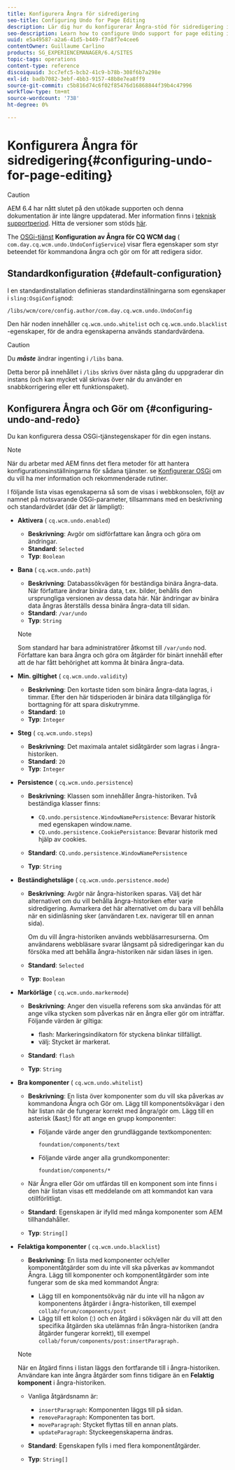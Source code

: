 ```yaml
---
title: Konfigurera Ångra för sidredigering
seo-title: Configuring Undo for Page Editing
description: Lär dig hur du konfigurerar Ångra-stöd för sidredigering i AEM.
seo-description: Learn how to configure Undo support for page editing in AEM.
uuid: e5a49587-a2a6-41d5-b449-f7a8f7e4cee6
contentOwner: Guillaume Carlino
products: SG_EXPERIENCEMANAGER/6.4/SITES
topic-tags: operations
content-type: reference
discoiquuid: 3cc7efc5-bcb2-41c9-b78b-308f6b7a298e
exl-id: badb7082-3ebf-4bb3-9157-48b8e7ea8ff9
source-git-commit: c5b816d74c6f02f85476d16868844f39b4c47996
workflow-type: tm+mt
source-wordcount: '738'
ht-degree: 0%

---
```


# Konfigurera Ångra för sidredigering{#configuring-undo-for-page-editing}

>[!CAUTION]
>
>AEM 6.4 har nått slutet på den utökade supporten och denna dokumentation är inte längre uppdaterad. Mer information finns i [teknisk supportperiod](https://helpx.adobe.com/support/programs/eol-matrix.html). Hitta de versioner som stöds [här](https://experienceleague.adobe.com/docs/).

The [OSGi-tjänst](/help/sites-deploying/configuring-osgi.md)  **Konfiguration av Ångra för CQ WCM dag** ( `com.day.cq.wcm.undo.UndoConfigService`) visar flera egenskaper som styr beteendet för kommandona ångra och gör om för att redigera sidor.

## Standardkonfiguration {#default-configuration}

I en standardinstallation definieras standardinställningarna som egenskaper i `sling:OsgiConfig`nod:

`/libs/wcm/core/config.author/com.day.cq.wcm.undo.UndoConfig`

Den här noden innehåller `cq.wcm.undo.whitelist` och `cq.wcm.undo.blacklist` -egenskaper, för de andra egenskaperna används standardvärdena.

>[!CAUTION]
>
>Du ***måste*** ändrar ingenting i `/libs` bana.
>
>Detta beror på innehållet i `/libs` skrivs över nästa gång du uppgraderar din instans (och kan mycket väl skrivas över när du använder en snabbkorrigering eller ett funktionspaket).

## Konfigurera Ångra och Gör om {#configuring-undo-and-redo}

Du kan konfigurera dessa OSGi-tjänstegenskaper för din egen instans.

>[!NOTE]
>
>När du arbetar med AEM finns det flera metoder för att hantera konfigurationsinställningarna för sådana tjänster. se [Konfigurerar OSGi](/help/sites-deploying/configuring-osgi.md) om du vill ha mer information och rekommenderade rutiner.

I följande lista visas egenskaperna så som de visas i webbkonsolen, följt av namnet på motsvarande OSGi-parameter, tillsammans med en beskrivning och standardvärdet (där det är lämpligt):

* **Aktivera**
( 
`cq.wcm.undo.enabled`)

   * **Beskrivning**: Avgör om sidförfattare kan ångra och göra om ändringar.
   * **Standard**: `Selected`
   * **Typ**: `Boolean`

* **Bana**
( 
`cq.wcm.undo.path`)

   * **Beskrivning**: Databassökvägen för beständiga binära ångra-data. När författare ändrar binära data, t.ex. bilder, behålls den ursprungliga versionen av dessa data här. När ändringar av binära data ångras återställs dessa binära ångra-data till sidan.
   * **Standard**: `/var/undo`
   * **Typ**: `String`

   >[!NOTE]
   >
   >Som standard har bara administratörer åtkomst till `/var/undo` nod. Författare kan bara ångra och göra om åtgärder för binärt innehåll efter att de har fått behörighet att komma åt binära ångra-data.

* **Min. giltighet**
( 
`cq.wcm.undo.validity`)

   * **Beskrivning**: Den kortaste tiden som binära ångra-data lagras, i timmar. Efter den här tidsperioden är binära data tillgängliga för borttagning för att spara diskutrymme.
   * **Standard**: `10`
   * **Typ**: `Integer`

* **Steg**
( 
`cq.wcm.undo.steps`)

   * **Beskrivning**: Det maximala antalet sidåtgärder som lagras i ångra-historiken.
   * **Standard**: `20`
   * **Typ**: `Integer`

* **Persistence**
( 
`cq.wcm.undo.persistence`)

   * **Beskrivning**: Klassen som innehåller ångra-historiken. Två beständiga klasser finns:

      * `CQ.undo.persistence.WindowNamePersistence`: Bevarar historik med egenskapen window.name.
      * `CQ.undo.persistence.CookiePersistance`: Bevarar historik med hjälp av cookies.
   * **Standard**: `CQ.undo.persistence.WindowNamePersistence`
   * **Typ**: `String`


* **Beständighetsläge**
( 
`cq.wcm.undo.persistence.mode`)

   * **Beskrivning**: Avgör när ångra-historiken sparas. Välj det här alternativet om du vill behålla ångra-historiken efter varje sidredigering. Avmarkera det här alternativet om du bara vill behålla när en sidinläsning sker (användaren t.ex. navigerar till en annan sida).

      Om du vill ångra-historiken används webbläsarresurserna. Om användarens webbläsare svarar långsamt på sidredigeringar kan du försöka med att behålla ångra-historiken när sidan läses in igen.

   * **Standard**: `Selected`
   * **Typ**: `Boolean`

* **Markörläge**
( 
`cq.wcm.undo.markermode`)

   * **Beskrivning**: Anger den visuella referens som ska användas för att ange vilka stycken som påverkas när en ångra eller gör om inträffar. Följande värden är giltiga:

      * flash: Markeringsindikatorn för styckena blinkar tillfälligt.
      * välj: Stycket är markerat.
   * **Standard**: `flash`
   * **Typ**: `String`


* **Bra komponenter**
( 
`cq.wcm.undo.whitelist`)

   * **Beskrivning**: En lista över komponenter som du vill ska påverkas av kommandona Ångra och Gör om. Lägg till komponentsökvägar i den här listan när de fungerar korrekt med ångra/gör om. Lägg till en asterisk (&amp;ast;) för att ange en grupp komponenter:

      * Följande värde anger den grundläggande textkomponenten:

         `foundation/components/text`

      * Följande värde anger alla grundkomponenter:

         `foundation/components/*`
   * När Ångra eller Gör om utfärdas till en komponent som inte finns i den här listan visas ett meddelande om att kommandot kan vara otillförlitligt.

   * **Standard**: Egenskapen är ifylld med många komponenter som AEM tillhandahåller.
   * **Typ**: `String[]`


* **Felaktiga komponenter**
( 
`cq.wcm.undo.blacklist`)

   * **Beskrivning**: En lista med komponenter och/eller komponentåtgärder som du inte vill ska påverkas av kommandot Ångra. Lägg till komponenter och komponentåtgärder som inte fungerar som de ska med kommandot Ångra:

      * Lägg till en komponentsökväg när du inte vill ha någon av komponentens åtgärder i ångra-historiken, till exempel `collab/forum/components/post`
      * Lägg till ett kolon (:) och en åtgärd i sökvägen när du vill att den specifika åtgärden ska utelämnas från ångra-historiken (andra åtgärder fungerar korrekt), till exempel `collab/forum/components/post:insertParagraph.`

   >[!NOTE]
   >
   >När en åtgärd finns i listan läggs den fortfarande till i ångra-historiken. Användare kan inte ångra åtgärder som finns tidigare än en **Felaktig komponent** i ångra-historiken.

   * Vanliga åtgärdsnamn är:

      * `insertParagraph`: Komponenten läggs till på sidan.
      * `removeParagraph`: Komponenten tas bort.
      * `moveParagraph`: Stycket flyttas till en annan plats.
      * `updateParagraph`: Styckeegenskaperna ändras.
   * **Standard**: Egenskapen fylls i med flera komponentåtgärder.
   * **Typ**: `String[]`
